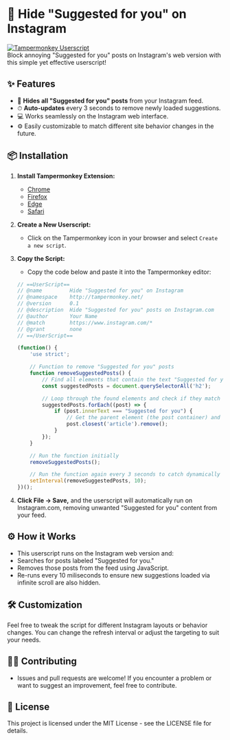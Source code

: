 # 🚫 Hide "Suggested for you" on Instagram

[![Tampermonkey Userscript](https://img.shields.io/badge/Tampermonkey-Userscript-blue.svg)](https://www.tampermonkey.net/)  
Block annoying "Suggested for you" posts on Instagram's web version with this simple yet effective userscript!

## ✨ Features

- 🚫 **Hides all "Suggested for you" posts** from your Instagram feed.
- ⏱ **Auto-updates** every 3 seconds to remove newly loaded suggestions.
- 💻 Works seamlessly on the Instagram web interface.
- ⚙️ Easily customizable to match different site behavior changes in the future.

## 📦 Installation

1. **Install Tampermonkey Extension:**

   - [Chrome](https://chrome.google.com/webstore/detail/tampermonkey/dhdgffkkebhmkfjojejmpbldmpobfkfo)
   - [Firefox](https://addons.mozilla.org/en-US/firefox/addon/tampermonkey/)
   - [Edge](https://microsoftedge.microsoft.com/addons/detail/tampermonkey/dhdgffkkebhmkfjojejmpbldmpobfkfo)
   - [Safari](https://apps.apple.com/us/app/tampermonkey/id1482490089)

2. **Create a New Userscript:**
   - Click on the Tampermonkey icon in your browser and select `Create a new script`.

3. **Copy the Script:**
   - Copy the code below and paste it into the Tampermonkey editor:

   ```javascript
   // ==UserScript==
   // @name         Hide "Suggested for you" on Instagram
   // @namespace    http://tampermonkey.net/
   // @version      0.1
   // @description  Hide "Suggested for you" posts on Instagram.com
   // @author       Your Name
   // @match        https://www.instagram.com/*
   // @grant        none
   // ==/UserScript==

   (function() {
       'use strict';

       // Function to remove "Suggested for you" posts
       function removeSuggestedPosts() {
           // Find all elements that contain the text "Suggested for you"
           const suggestedPosts = document.querySelectorAll('h2');

           // Loop through the found elements and check if they match the text
           suggestedPosts.forEach((post) => {
               if (post.innerText === "Suggested for you") {
                   // Get the parent element (the post container) and remove it
                   post.closest('article').remove();
               }
           });
       }

       // Run the function initially
       removeSuggestedPosts();

       // Run the function again every 3 seconds to catch dynamically loaded posts
       setInterval(removeSuggestedPosts, 10);
   })();


4. **Click File -> Save,** and the userscript will automatically run on Instagram.com, removing unwanted "Suggested for you" content from your feed.


## ⚙️ How it Works
- This userscript runs on the Instagram web version and:
- Searches for posts labeled "Suggested for you."
- Removes those posts from the feed using JavaScript.
- Re-runs every 10 miliseconds to ensure new suggestions loaded via infinite scroll are also hidden.

## 🛠 Customization
Feel free to tweak the script for different Instagram layouts or behavior changes. You can change the refresh interval or adjust the targeting to suit your needs.

## 👨‍💻 Contributing
- Issues and pull requests are welcome! If you encounter a problem or want to suggest an improvement, feel free to contribute.

## 📄 License
This project is licensed under the MIT License - see the LICENSE file for details.
